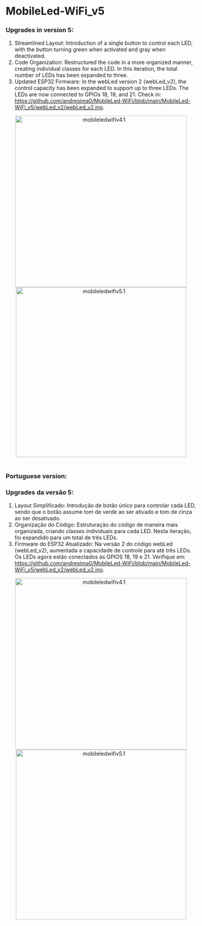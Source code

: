 # MobileLed-WiFi_v5

### Upgrades in version 5:

1. Streamlined Layout: Introduction of a single button to control each LED, with the button turning green when activated and gray when deactivated.
2. Code Organization: Restructured the code in a more organized manner, creating individual classes for each LED. In this iteration, the total number of LEDs has been expanded to three.
3. Updated ESP32 Firmware: In the webLed version 2 (webLed_v2), the control capacity has been expanded to support up to three LEDs. The LEDs are now connected to GPIOs 18, 19, and 21. Check in: https://github.com/andresima0/MobileLed-WiFi/blob/main/MobileLed-WiFi_v5/webLed_v2/webLed_v2.ino.

<p align="center">
  <img src="https://github.com/andresima0/MobileLed-WiFi/assets/111400782/c9c2f407-870c-4d8f-b407-dc798931af4f)" 
    alt="mobileledwifiv4.1" width="454">
  <img src="https://github.com/andresima0/MobileLed-WiFi/assets/111400782/5770d1e9-8fd0-47d2-a880-6a28687f4057)" 
    alt="mobileledwifiv5.1" width="450">
</p>

#
### Portuguese version:

### Upgrades da versão 5:

1. Layout Simplificado: Introdução de botão único para controlar cada LED, sendo que o botão assume tom de verde ao ser ativado e tom de cinza ao ser desativado.
2. Organização do Código: Estruturação do código de maneira mais organizada, criando classes individuais para cada LED. Nesta iteração, foi expandido para um total de três LEDs.
3. Firmware do ESP32 Atualizado: Na versão 2 do código webLed (webLed_v2), aumentada a capacidade de controle para até três LEDs. Os LEDs agora estão conectados às GPIOS 18, 19 e 21. Verifique em: https://github.com/andresima0/MobileLed-WiFi/blob/main/MobileLed-WiFi_v5/webLed_v2/webLed_v2.ino.

<p align="center">
  <img src="https://github.com/andresima0/MobileLed-WiFi/assets/111400782/c9c2f407-870c-4d8f-b407-dc798931af4f)" 
    alt="mobileledwifiv4.1" width="454">
  <img src="https://github.com/andresima0/MobileLed-WiFi/assets/111400782/5770d1e9-8fd0-47d2-a880-6a28687f4057)" 
    alt="mobileledwifiv5.1" width="450">
</p>
